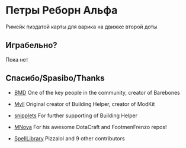 # Петры Реборн Альфа
Римейк пиздатой карты для варика на движке второй доты

## Играбельно?
Пока нет

## Спасибо/Spasibo/Thanks
 - [BMD](https://github.com/bmddota) One of the key people in the community, creator of Barebones
 - [Myll](https://github.com/Myll) Original creator of Building Helper, creator of ModKit
 - [snipplets](https://github.com/snipplets) For further supporting of Building Helper
 - [MNoya](https://github.com/MNoya) For his awesome DotaCraft and FootmenFrenzo repos!

 - [SpellLibrary](https://github.com/Pizzalol/SpellLibrary) Pizzalol and 9 other contributors